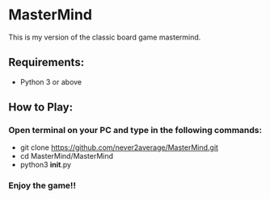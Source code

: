 # MasterMind
This is my version of the classic board game mastermind.

## Requirements:<br>
* Python 3 or above

## How to Play:<br>

### Open terminal on your PC and type in the following commands:<br> 
* git clone https://github.com/never2average/MasterMind.git
* cd MasterMind/MasterMind
* python3 __init__.py

### Enjoy the game!!
